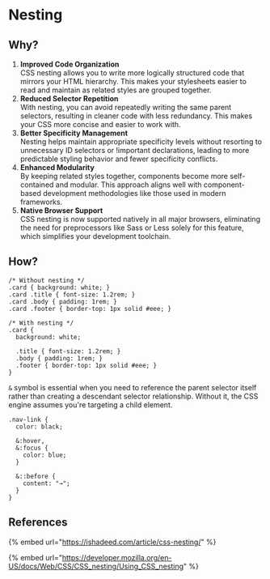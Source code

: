 # Nesting

## Why?

1. **Improved Code Organization**\
   CSS nesting allows you to write more logically structured code that mirrors your HTML hierarchy. This makes your stylesheets easier to read and maintain as related styles are grouped together.
2. **Reduced Selector Repetition**\
   With nesting, you can avoid repeatedly writing the same parent selectors, resulting in cleaner code with less redundancy. This makes your CSS more concise and easier to work with.
3. **Better Specificity Management**\
   Nesting helps maintain appropriate specificity levels without resorting to unnecessary ID selectors or !important declarations, leading to more predictable styling behavior and fewer specificity conflicts.
4. **Enhanced Modularity**\
   By keeping related styles together, components become more self-contained and modular. This approach aligns well with component-based development methodologies like those used in modern frameworks.
5. **Native Browser Support**\
   CSS nesting is now supported natively in all major browsers, eliminating the need for preprocessors like Sass or Less solely for this feature, which simplifies your development toolchain.

## How?

```
/* Without nesting */
.card { background: white; }
.card .title { font-size: 1.2rem; }
.card .body { padding: 1rem; }
.card .footer { border-top: 1px solid #eee; }

/* With nesting */
.card {
  background: white;
  
  .title { font-size: 1.2rem; }
  .body { padding: 1rem; }
  .footer { border-top: 1px solid #eee; }
}

```

&#x20;`&` symbol is essential when you need to reference the parent selector itself rather than creating a descendant selector relationship. Without it, the CSS engine assumes you're targeting a child element.

```
.nav-link {
  color: black;
  
  &:hover,
  &:focus {
    color: blue;
  }
  
  &::before {
    content: "→";
  }
}
```

## References

{% embed url="https://ishadeed.com/article/css-nesting/" %}

{% embed url="https://developer.mozilla.org/en-US/docs/Web/CSS/CSS_nesting/Using_CSS_nesting" %}
